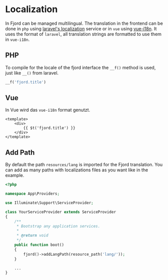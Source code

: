 # Localization

In Fjord can be managed multilingual. The translation in the frontend can be done in `php` using [laravel's localization](https://laravel.com/docs/7.x/localization) service or in `vue` using [vue-i18n](https://kazupon.github.io/vue-i18n/guide/formatting.html). It uses the format of `laravel`, all translation strings are formatted to use them in `vue-i18n`.

## PHP

To compile for the locale of the fjord interface the `__f()` method is used, just like `__()` from laravel.

```php
__f('fjord.title')
```

## Vue

In Vue wird das `vue-i18n` format genutzt.

```vue
<template>
    <div>
        {{ $t('fjord.title') }}
    </div>
</template>
```

## Add Path

By default the path `resources/lang` is imported for the Fjord translation. You can add as many paths with localizations files as you want like in the example.

```php
<?php

namespace App\Providers;

use Illuminate\Support\ServiceProvider;

class YourServiceProvider extends ServiceProvider
{
    /**
     * Bootstrap any application services.
     *
     * @return void
     */
    public function boot()
    {
        fjord()->addLangPath(resource_path('lang/'));
    }

    ...
}
```
